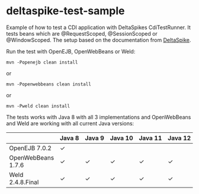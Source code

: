 # deltaspike-test-sample
Example of how to test a CDI application with DeltaSpikes CdiTestRunner.
It tests beans which are 
@RequestScoped, 
@SessionScoped or
@WindowScoped. 
The setup based on the documentation from 
[DeltaSpike](https://deltaspike.apache.org/documentation/test-control.html).


Run the test with OpenEJB, OpenWebBeans or Weld:


```
mvn -Popenejb clean install
```
or
```
mvn -Popenwebbeans clean install
```
or
```
mvn -Pweld clean install
```

The tests works with Java 8 with all 3 implementations and OpenWebBeans and Weld
are working with all current Java versions:

|                    | Java 8 | Java 9 | Java 10 | Java 11 | Java 12 | Java 13 |
|--------------------|--------|--------|---------|---------|---------|---------|
| OpenEJB 7.0.2      |    ✓   |        |         |         |         |         |
| OpenWebBeans 1.7.6 |    ✓   |    ✓   |    ✓    |    ✓    |    ✓    |    ✓    |
| Weld 2.4.8.Final   |    ✓   |    ✓   |    ✓    |    ✓    |    ✓    |    ✓    |
